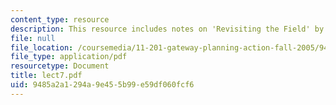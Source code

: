 ```yaml
---
content_type: resource
description: This resource includes notes on 'Revisiting the Field' by Prof. Vale.
file: null
file_location: /coursemedia/11-201-gateway-planning-action-fall-2005/9485a2a1294a9e455b99e59df060fcf6_lect7.pdf
file_type: application/pdf
resourcetype: Document
title: lect7.pdf
uid: 9485a2a1-294a-9e45-5b99-e59df060fcf6
---
```

